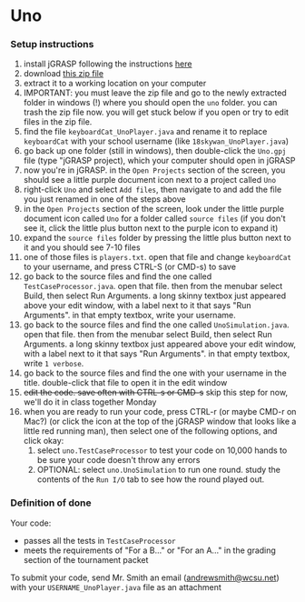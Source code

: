 # Uno
### Setup instructions
1. install jGRASP following the instructions [here](https://courses.cs.washington.edu/courses/cse14x/software/jgrasp.html)
1. download [this zip file](https://drive.google.com/open?id=1UCMPdlqFl6zOxCwGJhXbM7xrl6LeQTUA)
1. extract it to a working location on your computer
1. IMPORTANT: you must leave the zip file and go to the newly extracted folder in windows (!) where you should open the `uno` folder. you can trash the zip file now. you will get stuck below if you open or try to edit files in the zip file.
1. find the file `keyboardCat_UnoPlayer.java` and rename it to replace `keyboardCat` with your school username (like `18skywan_UnoPlayer.java`)
1. go back up one folder (still in windows), then double-click the `Uno.gpj` file (type "jGRASP project), which your computer should open in jGRASP
1. now you're in jGRASP. in the `Open Projects` section of the screen, you should see a little purple document icon next to a project called `Uno`
1. right-click `Uno` and select `Add files`, then navigate to and add the file you just renamed in one of the steps above
1. in the `Open Projects` section of the screen, look under the little purple document icon called `Uno` for a folder called `source files` (if you don't see it, click the little plus button next to the purple icon to expand it)
1. expand the `source files` folder by pressing the little plus button next to it and you should see 7-10 files
1. one of those files is `players.txt`. open that file and change `keyboardCat` to your username, and press CTRL-S (or CMD-s) to save
1. go back to the source files and find the one called `TestCaseProcessor.java`. open that file. then from the menubar select Build, then select Run Arguments. a long skinny textbox just appeared above your edit window, with a label next to it that says "Run Arguments". in that empty textbox, write your username.
1. go back to the source files and find the one called `UnoSimulation.java`. open that file. then from the menubar select Build, then select Run Arguments. a long skinny textbox just appeared above your edit window, with a label next to it that says "Run Arguments". in that empty textbox, write `1 verbose`.
1. go back to the source files and find the one with your username in the title. double-click that file to open it in the edit window
1. ~~edit the code. save often with CTRL-s or CMD-s~~ skip this step for now, we'll do it in class together Monday
1. when you are ready to run your code, press CTRL-r (or maybe CMD-r on Mac?) (or click the icon at the top of the jGRASP window that looks like a little red running man), then select one of the following options, and click okay:
   1. select `uno.TestCaseProcessor` to test your code on 10,000 hands to be sure your code doesn't throw any errors
   1. OPTIONAL: select `uno.UnoSimulation` to run one round. study the contents of the `Run I/O` tab to see how the round played out.

### Definition of done
Your code:
* passes all the tests in `TestCaseProcessor`
* meets the requirements of "For a B..." or "For an A..." in the grading section of the tournament packet

To submit your code, send Mr. Smith an email (andrewsmith@wcsu.net) with your `USERNAME_UnoPlayer.java` file as an attachment

